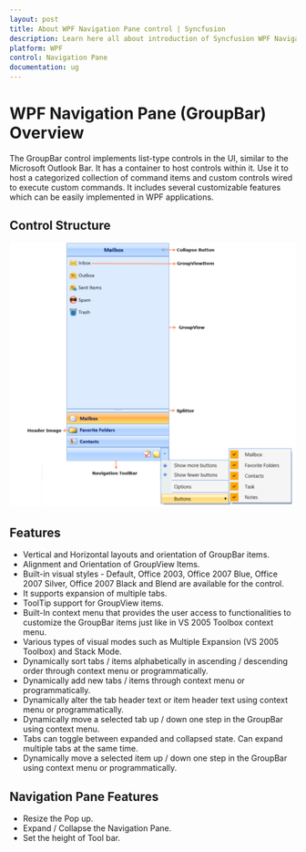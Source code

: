 ```yaml
---
layout: post
title: About WPF Navigation Pane control | Syncfusion
description: Learn here all about introduction of Syncfusion WPF Navigation Pane (GroupBar) control, its elements and more details.
platform: WPF
control: Navigation Pane
documentation: ug
---
```


# WPF Navigation Pane (GroupBar) Overview

The GroupBar control implements list-type controls in the UI, similar to the Microsoft Outlook Bar. It has a container to host controls within it. Use it to host a categorized collection of command items and custom controls wired to execute custom commands. It includes several customizable features which can be easily implemented in WPF applications.

## Control Structure

![wpf group bar control](getting-started_images/wpf-group-bar-overview.png)

## Features

* Vertical and Horizontal layouts and orientation of GroupBar items.
* Alignment and Orientation of GroupView Items.
* Built-in visual styles - Default, Office 2003, Office 2007 Blue, Office 2007 Silver, Office 2007 Black and Blend are available for the control.
* It supports expansion of multiple tabs.
* ToolTip support for GroupView items.
* Built-In context menu that provides the user access to functionalities to customize the GroupBar items just like in VS 2005 Toolbox context menu.
* Various types of visual modes such as Multiple Expansion (VS 2005 Toolbox) and Stack Mode.
* Dynamically sort tabs / items alphabetically in ascending / descending order through context menu or programmatically.
* Dynamically add new tabs / items through context menu or programmatically.
* Dynamically alter the tab header text or item header text using context menu or programmatically.
* Dynamically move a selected tab up / down one step in the GroupBar using context menu.
* Tabs can toggle between expanded and collapsed state. Can expand multiple tabs at the same time.
* Dynamically move a selected item up / down one step in the GroupBar using context menu or programmatically.



## Navigation Pane Features

* Resize the Pop up.
* Expand / Collapse the Navigation Pane.
* Set the height of Tool bar.



